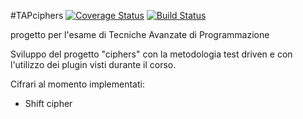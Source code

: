 #TAPciphers
[![Coverage Status](https://coveralls.io/repos/github/ma-buracchi/TAPciphers/badge.svg?branch=master)](https://coveralls.io/github/ma-buracchi/TAPciphers?branch=master)
[![Build Status](https://travis-ci.org/ma-buracchi/TAPciphers.svg?branch=master)](https://travis-ci.org/ma-buracchi/TAPciphers)

progetto per l'esame di Tecniche Avanzate di Programmazione

Sviluppo del progetto "ciphers" con la metodologia test driven e con l'utilizzo dei plugin visti durante il corso.

Cifrari al momento implementati:
 - Shift cipher
